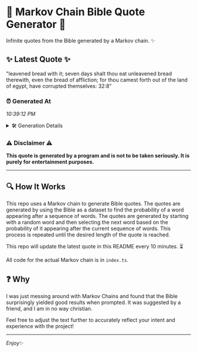 # 📖 Markov Chain Bible Quote Generator 📖

Infinite quotes from the Bible generated by a Markov chain. ✨

## ✨ Latest Quote ✨
"leavened bread with it; seven days shalt thou eat unleavened bread therewith, even the bread of affliction; for thou camest forth out of the land of egypt, have corrupted themselves: 32:8"

### ⏰ Generated At
*10:39:12 PM*

<details>
    <summary>🛠️ Generation Details</summary>
    <p>
        <strong>🌱 Seed:</strong> leavened<br>
        <strong>🔄 Iterations:</strong> 30<br>
        <strong>📜 Context History:</strong><br>[ leavened ]: bread<br>[ leavened, bread ]: with<br>[ leavened, bread, with ]: it;<br>[ leavened, bread, with, it; ]: seven<br>[ leavened, bread, with, it;, seven ]: days<br>[ leavened, bread, with, it;, seven, days ]: shalt<br>[ bread, with, it;, seven, days, shalt ]: thou<br>[ with, it;, seven, days, shalt, thou ]: eat<br>[ it;, seven, days, shalt, thou, eat ]: unleavened<br>[ seven, days, shalt, thou, eat, unleavened ]: bread<br>[ days, shalt, thou, eat, unleavened, bread ]: therewith,<br>[ shalt, thou, eat, unleavened, bread, therewith, ]: even<br>[ thou, eat, unleavened, bread, therewith,, even ]: the<br>[ eat, unleavened, bread, therewith,, even, the ]: bread<br>[ unleavened, bread, therewith,, even, the, bread ]: of<br>[ bread, therewith,, even, the, bread, of ]: affliction;<br>[ therewith,, even, the, bread, of, affliction; ]: for<br>[ even, the, bread, of, affliction;, for ]: thou<br>[ the, bread, of, affliction;, for, thou ]: camest<br>[ bread, of, affliction;, for, thou, camest ]: forth<br>[ of, affliction;, for, thou, camest, forth ]: out<br>[ affliction;, for, thou, camest, forth, out ]: of<br>[ for, thou, camest, forth, out, of ]: the<br>[ thou, camest, forth, out, of, the ]: land<br>[ camest, forth, out, of, the, land ]: of<br>[ forth, out, of, the, land, of ]: egypt,<br>[ out, of, the, land, of, egypt, ]: have<br>[ of, the, land, of, egypt,, have ]: corrupted<br>[ the, land, of, egypt,, have, corrupted ]: themselves:<br>[ land, of, egypt,, have, corrupted, themselves: ]: 32:8<br>
    </p>
</details>

### ⚠️ Disclaimer ⚠️
**This quote is generated by a program and is not to be taken seriously. It is purely for entertainment purposes.**

---

## 🔍 How It Works

This repo uses a Markov chain to generate Bible quotes. The quotes are generated by using the Bible as a dataset to find the probability of a word appearing after a sequence of words. The quotes are generated by starting with a random word and then selecting the next word based on the probability of it appearing after the current sequence of words. This process is repeated until the desired length of the quote is reached.

This repo will update the latest quote in this README every 10 minutes. ⏳

All code for the actual Markov chain is in `index.ts`.

## ❓ Why

I was just messing around with Markov Chains and found that the Bible surprisingly yielded good results when prompted. 
It was suggested by a friend, and I am in no way christian.

Feel free to adjust the text further to accurately reflect your intent and experience with the project!

---

*Enjoy*✨
